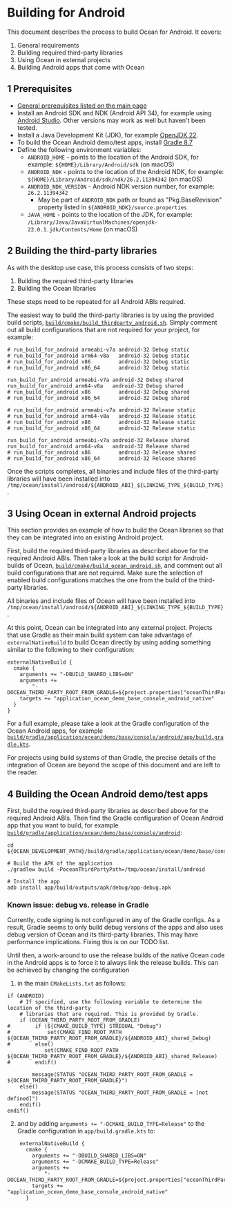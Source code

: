 # Building for Android

This document describes the process to build Ocean for Android. It covers:

1. General requirements
2. Building required third-party libraries
3. Using Ocean in external projects
4. Building Android apps that come with Ocean

## 1 Prerequisites

* [General prerequisites listed on the main page](README.md)
* Install an Android SDK and NDK (Android API 34), for example using [Android Studio](https://developer.android.com/studio). Other versions may work as well but haven't been tested.
* Install a Java Development Kit (JDK), for example [OpenJDK 22](https://jdk.java.net/22/).
* To build the Ocean Android demo/test apps, install [Gradle 8.7](https://www.gradle.org)
* Define the following environment variables:
  * `ANDROID_HOME` - points to the location of the Android SDK, for example: `${HOME}/Library/Android/sdk` (on macOS)
  * `ANDROID_NDK` - points to the location of the Android NDK, for example: `${HOME}/Library/Android/sdk/ndk/26.2.11394342` (on macOS)
  * `ANDROID_NDK_VERSION` - Android NDK version number, for example: `26.2.11394342`
    * May be part of `ANDROID_NDK` path or found as "Pkg.BaseRevision" property listed in `${ANDROID_NDK}/source.properties`
  * `JAVA_HOME` - points to the location of the JDK, for example: `/Library/Java/JavaVirtualMachines/openjdk-22.0.1.jdk/Contents/Home` (on macOS)

## 2 Building the third-party libraries

As with the desktop use case, this process consists of two steps:

1. Building the required third-party libraries
2. Building the Ocean libraries

These steps need to be repeated for all Android ABIs required.

The easiest way to build the third-party libraries is by using the provided build scripts, [`build/cmake/build_thirdparty_android.sh`](build/cmake/build_thirdparty_android.sh). Simply comment out all build configurations that are not required for your project, for example:

```
# run_build_for_android armeabi-v7a android-32 Debug static
# run_build_for_android arm64-v8a   android-32 Debug static
# run_build_for_android x86         android-32 Debug static
# run_build_for_android x86_64      android-32 Debug static

run_build_for_android armeabi-v7a android-32 Debug shared
run_build_for_android arm64-v8a   android-32 Debug shared
# run_build_for_android x86         android-32 Debug shared
# run_build_for_android x86_64      android-32 Debug shared

# run_build_for_android armeabi-v7a android-32 Release static
# run_build_for_android arm64-v8a   android-32 Release static
# run_build_for_android x86         android-32 Release static
# run_build_for_android x86_64      android-32 Release static

run_build_for_android armeabi-v7a android-32 Release shared
run_build_for_android arm64-v8a   android-32 Release shared
# run_build_for_android x86         android-32 Release shared
# run_build_for_android x86_64      android-32 Release shared
```

Once the scripts completes, all binaries and include files of the third-party libraries will have been installed into `/tmp/ocean/install/android/${ANDROID_ABI}_${LINKING_TYPE_${BUILD_TYPE}`.

## 3 Using Ocean in external Android projects

This section provides an example of how to build the Ocean libraries so that they can be integrated into an existing Android project.

First, build the required third-party libraries as described above for the required Android ABIs. Then take a look at the build script for Android-builds of Ocean, [`build/cmake/build_ocean_android.sh`](build/cmake/build_ocean_android.sh), and comment out all build configurations that are not required. Make sure the selection of enabled build configurations matches the one from the build of the third-party libraries.

All binaries and include files of Ocean will have been installed into `/tmp/ocean/install/android/${ANDROID_ABI}_${LINKING_TYPE_${BUILD_TYPE}`.

At this point, Ocean can be integrated into any external project. Projects that use Gradle as their main build system can take advantage of `externalNativeBuild` to build Ocean directly by using adding something similar to the following to their configuration:

```
externalNativeBuild {
  cmake {
    arguments += "-DBUILD_SHARED_LIBS=ON"
    arguments +=
        "-DOCEAN_THIRD_PARTY_ROOT_FROM_GRADLE=${project.properties["oceanThirdPartyPath"]}"
    targets += "application_ocean_demo_base_console_android_native"
  }
}
```

For a full example, please take a look at the Gradle configuration of the Ocean Android apps, for example [`build/gradle/application/ocean/demo/base/console/android/app/build.gradle.kts`](build/gradle/application/ocean/demo/base/console/android/app/build.gradle.kts).

For projects using build systems of than Gradle, the precise details of the integration of Ocean are beyond the scope of this document and are left to the reader.

## 4 Building the Ocean Android demo/test apps

First, build the required third-party libraries as described above for the required Android ABIs. Then find the Gradle configuration of Ocean Android app that you want to build, for example [`build/gradle/application/ocean/demo/base/console/android`](build/gradle/application/ocean/demo/base/console/android/app/build.gradle.kts):

```
cd ${OCEAN_DEVELOPMENT_PATH}/build/gradle/application/ocean/demo/base/console/android

# Build the APK of the application
./gradlew build -PoceanThirdPartyPath=/tmp/ocean/install/android

# Install the app
adb install app/build/outputs/apk/debug/app-debug.apk
```

### Known issue: debug vs. release in Gradle

Currently, code signing is not configured in any of the Gradle configs. As a result, Gradle seems to only build debug versions of the apps and also uses debug version of Ocean and its third-party libraries. This may have performance implications. Fixing this is on our TODO list.

Until then, a work-around to use the release builds of the native Ocean code in the Android apps is to force it to always link the release builds. This can be achieved by changing the configuration

1. in the main `CMakeLists.txt` as follows:

```
if (ANDROID)
    # If specified, use the following variable to determine the location of the third-party
    # libraries that are required. This is provided by Gradle.
    if (OCEAN_THIRD_PARTY_ROOT_FROM_GRADLE)
#        if (${CMAKE_BUILD_TYPE} STREQUAL "Debug")
#            set(CMAKE_FIND_ROOT_PATH ${OCEAN_THIRD_PARTY_ROOT_FROM_GRADLE}/${ANDROID_ABI}_shared_Debug)
#        else()
            set(CMAKE_FIND_ROOT_PATH ${OCEAN_THIRD_PARTY_ROOT_FROM_GRADLE}/${ANDROID_ABI}_shared_Release)
#        endif()

        message(STATUS "OCEAN_THIRD_PARTY_ROOT_FROM_GRADLE = ${OCEAN_THIRD_PARTY_ROOT_FROM_GRADLE}")
    else()
        message(STATUS "OCEAN_THIRD_PARTY_ROOT_FROM_GRADLE = [not defined]")
    endif()
endif()
```

2. and by adding `arguments += "-DCMAKE_BUILD_TYPE=Release"` to the Gradle configuration in `app/build.gradle.kts` to:

```
    externalNativeBuild {
      cmake {
        arguments += "-DBUILD_SHARED_LIBS=ON"
        arguments += "-DCMAKE_BUILD_TYPE=Release"
        arguments +=
            "-DOCEAN_THIRD_PARTY_ROOT_FROM_GRADLE=${project.properties["oceanThirdPartyPath"]}"
        targets += "application_ocean_demo_base_console_android_native"
      }
```
